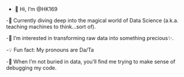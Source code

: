 - 👋 Hi, I’m @HK169
  
-🌱 Currently diving deep into the magical world of Data Science (a.k.a. teaching machines to think...sort of).

-👀 I’m interested in transforming raw data into something precious✨.

-💡 Fun fact: My pronouns are Da/Ta 

-🤖 When I’m not buried in data, you’ll find me trying to make sense of debugging my code.


